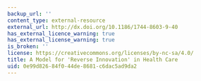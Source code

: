 ```yaml
---
backup_url: ''
content_type: external-resource
external_url: http://dx.doi.org/10.1186/1744-8603-9-40
has_external_licence_warning: true
has_external_license_warning: true
is_broken: ''
license: https://creativecommons.org/licenses/by-nc-sa/4.0/
title: A Model for 'Reverse Innovation' in Health Care
uid: 0e99d826-84f0-44de-8681-c6dac5ad9da2
---
```

